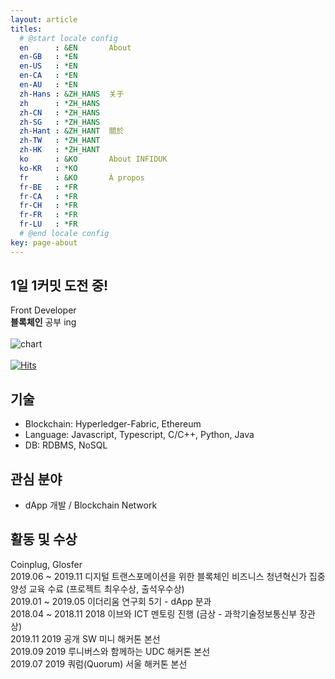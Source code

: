 ```yaml
---
layout: article
titles:
  # @start locale config
  en      : &EN       About
  en-GB   : *EN
  en-US   : *EN
  en-CA   : *EN
  en-AU   : *EN
  zh-Hans : &ZH_HANS  关于
  zh      : *ZH_HANS
  zh-CN   : *ZH_HANS
  zh-SG   : *ZH_HANS
  zh-Hant : &ZH_HANT  關於
  zh-TW   : *ZH_HANT
  zh-HK   : *ZH_HANT
  ko      : &KO       About INFIDUK
  ko-KR   : *KO
  fr      : &KO       À propos
  fr-BE   : *FR
  fr-CA   : *FR
  fr-CH   : *FR
  fr-FR   : *FR
  fr-LU   : *FR
  # @end locale config
key: page-about
---
```


## 1일 1커밋 도전 중!

Front Developer
<br /><b>블록체인</b> 공부 ing
<br /><br />![chart](https://ghchart.rshah.org/infiduk)
<br /><br />[![Hits](https://hits.seeyoufarm.com/api/count/incr/badge.svg?url=https%3A%2F%2Fgithub.com%2Finfiduk&count_bg=%23EDD513&title_bg=%23555555&icon=&icon_color=%23E7E7E7&title=Hi%2C+there%21&edge_flat=false)](https://hits.seeyoufarm.com)

## 기술

- Blockchain: Hyperledger-Fabric, Ethereum
- Language: Javascript, Typescript, C/C++, Python, Java
- DB: RDBMS, NoSQL

## 관심 분야

- dApp 개발 / Blockchain Network

## 활동 및 수상

Coinplug, Glosfer
<br />2019.06 ~ 2019.11 디지털 트랜스포메이션을 위한 블록체인 비즈니스 청년혁신가 집중 양성 교육 수료 (프로젝트 최우수상, 출석우수상)
<br />2019.01 ~ 2019.05 이더리움 연구회 5기 - dApp 분과
<br />2018.04 ~ 2018.11 2018 이브와 ICT 멘토링 진행 (금상 - 과학기술정보통신부 장관상)
<br />2019.11 2019 공개 SW 미니 해커톤 본선
<br />2019.09 2019 루니버스와 함께하는 UDC 해커톤 본선
<br />2019.07 2019 쿼럼(Quorum) 서울 해커톤 본선
